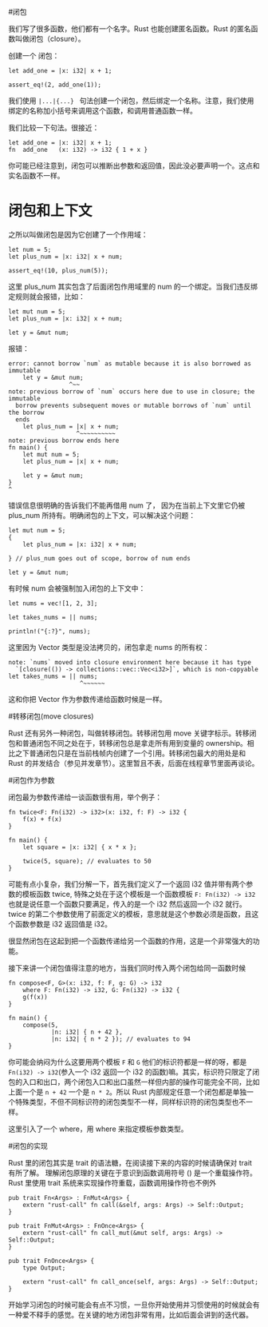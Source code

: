 #闭包

我们写了很多函数，他们都有一个名字。Rust 也能创建匿名函数。Rust 的匿名函数叫做闭包（closure）。

创建一个 闭包：

	let add_one = |x: i32| x + 1;

	assert_eq!(2, add_one(1));

我们使用 `|...|{...} ` 句法创建一个闭包，然后绑定一个名称。注意，我们使用绑定的名称加小括号来调用这个函数，和调用普通函数一样。

我们比较一下句法。很接近：

	let add_one = |x: i32| x + 1;
	fn  add_one   (x: i32) -> i32 { 1 + x }
	
你可能已经注意到，闭包可以推断出参数和返回值，因此没必要声明一个。这点和实名函数不一样。


# 闭包和上下文

之所以叫做闭包是因为它创建了一个作用域：

	let num = 5;
	let plus_num = |x: i32| x + num;

	assert_eq!(10, plus_num(5));
	
这里 plus_num 其实包含了后面闭包作用域里的 num 的一个绑定。当我们违反绑定规则就会报错，比如：

	let mut num = 5;
	let plus_num = |x: i32| x + num;

	let y = &mut num;

报错：

	error: cannot borrow `num` as mutable because it is also borrowed as immutable
	    let y = &mut num;
	                 ^~~
	note: previous borrow of `num` occurs here due to use in closure; the immutable
	  borrow prevents subsequent moves or mutable borrows of `num` until the borrow
	  ends
	    let plus_num = |x| x + num;
	                   ^~~~~~~~~~~
	note: previous borrow ends here
	fn main() {
	    let mut num = 5;
	    let plus_num = |x| x + num;
	    
	    let y = &mut num;
	}
	^
	
错误信息很明确的告诉我们不能再借用 num 了， 因为在当前上下文里它仍被 plus_num 所持有。明确闭包的上下文，可以解决这个问题：

	let mut num = 5;
	{
	    let plus_num = |x: i32| x + num;

	} // plus_num goes out of scope, borrow of num ends

	let y = &mut num;

有时候 num 会被强制加入闭包的上下文中：

	let nums = vec![1, 2, 3];

	let takes_nums = || nums;

	println!("{:?}", nums);

这里因为 Vector 类型是没法拷贝的，闭包拿走 nums 的所有权：

	note: `nums` moved into closure environment here because it has type
	  `[closure(()) -> collections::vec::Vec<i32>]`, which is non-copyable
	let takes_nums = || nums;
	                    ^~~~~~~

这和你把 Vector 作为参数传递给函数时候是一样。

#转移闭包(move closures)

Rust 还有另外一种闭包，叫做转移闭包。转移闭包用 move 关键字标示。转移闭包和普通闭包不同之处在于，转移闭包总是拿走所有用到变量的 ownership。相比之下普通闭包只是在当前栈帧内创建了一个引用。转移闭包最大的用处是和 Rust 的并发结合（参见并发章节）。这里暂且不表，后面在线程章节里面再谈论。

#闭包作为参数

闭包最为参数传递给一谈函数很有用，举个例子：

	fn twice<F: Fn(i32) -> i32>(x: i32, f: F) -> i32 {
	    f(x) + f(x)
	}

	fn main() {
	    let square = |x: i32| { x * x };

	    twice(5, square); // evaluates to 50
	}

可能有点小复杂，我们分解一下，首先我们定义了一个返回 i32 值并带有两个参数的模板函数 twice, 特殊之处在于这个模板是一个函数模板 `F: Fn(i32) -> i32` 也就是说任意一个函数只要满足，传入的是一个 i32 然后返回一个 i32 就行。twice 的第二个参数使用了前面定义的模板，意思就是这个参数必须是函数，且这个函数参数是 i32 返回值是 i32。

很显然闭包在这起到把一个函数传递给另一个函数的作用，这是一个非常强大的功能。

接下来讲一个闭包值得注意的地方，当我们同时传入两个闭包给同一函数时候

	fn compose<F, G>(x: i32, f: F, g: G) -> i32
	    where F: Fn(i32) -> i32, G: Fn(i32) -> i32 {
	    g(f(x))
	}

	fn main() {
	    compose(5,
	            |n: i32| { n + 42 },
	            |n: i32| { n * 2 }); // evaluates to 94
	}

你可能会纳闷为什么这要用两个模板 `F` 和 `G` 他们的标识符都是一样的呀，都是 `Fn(i32) -> i32`(参入一个 i32 返回一个 i32 的函数)嘛。其实，标识符只限定了闭包的入口和出口，两个闭包入口和出口虽然一样但内部的操作可能完全不同，比如上面一个是 `n + 42` 一个是 `n * 2`。所以 Rust 内部规定任意一个闭包都是单独一个特殊类型，不但不同标识符的闭包类型不一样，同样标识符的闭包类型也不一样。

这里引入了一个 where，用 where 来指定模板参数类型。

#闭包的实现

Rust 里的闭包其实是 trait 的语法糖，在阅读接下来的内容的时候请确保对 trait 有所了解。
理解闭包原理的关键在于意识到函数调用符号 () 是一个重载操作符。Rust 里使用 trait 系统来实现操作符重载，函数调用操作符也不例外

	pub trait Fn<Args> : FnMut<Args> {
	    extern "rust-call" fn call(&self, args: Args) -> Self::Output;
	}

	pub trait FnMut<Args> : FnOnce<Args> {
	    extern "rust-call" fn call_mut(&mut self, args: Args) -> Self::Output;
	}

	pub trait FnOnce<Args> {
	    type Output;

	    extern "rust-call" fn call_once(self, args: Args) -> Self::Output;
	}

开始学习闭包的时候可能会有点不习惯，一旦你开始使用并习惯使用的时候就会有一种爱不释手的感觉。在关键的地方闭包非常有用，比如后面会讲到的迭代器。
